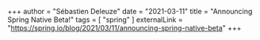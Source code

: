 +++
author = "Sébastien Deleuze"
date = "2021-03-11"
title = "Announcing Spring Native Beta!"
tags = [
    "spring"
]
externalLink = "https://spring.io/blog/2021/03/11/announcing-spring-native-beta"
+++
